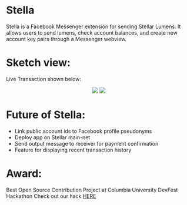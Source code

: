 # Stella
Stella is a Facebook Messenger extension for sending Stellar Lumens. It allows users to send lumens, check account balances, and create new account key pairs through a Messenger webview.
  
# Sketch view: 
Live Transaction shown below:
<p align="center">
  <img src="https://user-images.githubusercontent.com/28996332/36932074-cc0b4ec2-1e91-11e8-9e97-3b19639cce2e.JPG">
  <img src="https://user-images.githubusercontent.com/28996332/36932073-cbffe3a2-1e91-11e8-9d26-ef75a9aca66e.JPG">
</p>
 
# Future of Stella:
* Link public account ids to Facebook profile pseudonyms
* Deploy app on Stellar main-net
* Send output message to receiver for payment confirmation
* Feature for displaying recent transaction history

# Award:
Best Open Source Contribution Project at Columbia University DevFest Hackathon
Check out our hack [HERE](https://devpost.com/software/stellarapp-hc0jby)
